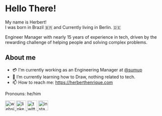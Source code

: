 <h1 align="left">Hello There!</h1>

<p align="left">My name is Herbert!<br>I was born in Brazil 🇧🇷 and Currently living in Berlin.  🇩🇪</p>
<p align="left">Engineer Manager with nearly 15 years of experience in tech, driven by the rewarding challenge of helping people and solving complex problems.</p>

<h2 align="left">About me</h2>

- 💳 I'm currently working as an Engineering Manager at [@sumup](http://sumup.com/careers) <be>
- 🌱 I’m currently learning how to Draw, nothing related to tech.    <be>
- 📫 How to reach me: https://herberthenrique.com <br>
    
Pronouns: he/him



<div align="left">
  <a href="https://herberthenrique.com/" target="_blank">
    <img src="https://raw.githubusercontent.com/herberthenrique/herberthenrique/master/src/icons/website_icon.png" width="32" alt="website logo"  />
  </a>
  <a href="https://linkedin.com/in/herberthenrique" target="_blank">
    <img src="https://raw.githubusercontent.com/herberthenrique/herberthenrique/master/src/icons/linkedin_icon.png" width="32" alt="linkedin logo"  />
  </a>
  <a href="https://twitter.com/herberth3nrique" target="_blank">
    <img src="https://raw.githubusercontent.com/herberthenrique/herberthenrique/master/src/icons/twitter_icon.png" width="32" alt="twitter logo"  />
  </a>
  <a href="https://www.instagram.com/herberthenriquepinto/" target="_blank">
    <img src="https://raw.githubusercontent.com/herberthenrique/herberthenrique/master/src/icons/instagram_icon.png" width="32" alt="instagram logo"  />
  </a>
</div>

###
